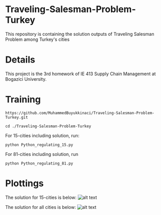 # Traveling-Salesman-Problem-Turkey

This repository is containing the solution outputs of Traveling Salesman Problem among Turkey's cities

# Details

This project is the 3rd homework of IE 413 Supply Chain Management at Bogazici University.

# Training

```https://github.com/MuhammedBuyukkinaci/Traveling-Salesman-Problem-Turkey.git```

```cd ./Traveling-Salesman-Problem-Turkey```

For 15-cities including solution, run:

```python Python_regulating_15.py```

For 81-cities including solution, run

```python Python_regulating_81.py```

# Plottings
The solution for 15-cities is below:
![alt text](https://github.com/MuhammedBuyukkinaci/Traveling-Salesman-Problem-Turkey/blob/master/tsp_Starting_from_zonguldak.png) 

The solution for all cities is below:
![alt text](https://github.com/MuhammedBuyukkinaci/Traveling-Salesman-Problem-Turkey/blob/master/tsp_Starting_from_nigde.png) 

